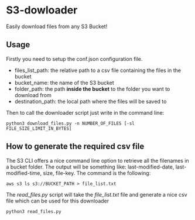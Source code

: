 # S3-dowloader
Easily download files from any S3 Bucket!

## Usage
Firstly you need to setup the conf.json configuration file.
- files_list_path: the relative path to a csv file containing the files in the bucket
- bucket_name: the name of the S3 bucket
- folder_path: the path **inside the bucket** to the folder you want to download from
- destination_path: the local path where the files will be saved to

Then to call the downloader script just write in the command line:
```
python3 download_files.py -n NUMBER_OF_FILES [-sl FILE_SIZE_LIMIT_IN_BYTES]
```

## How to generate the required csv file
The S3 CLI offers a nice command line option to retrieve all the filenames in a bucket folder. The output will be something like: last-modified-date, last-modified-time, size, file-key.
The command is the following:
```
aws s3 ls s3://BUCKET_PATH > file_list.txt
```
The *read_files.py* script will take the *file_list.txt* file and generate a nice csv file which can be used for this downloader
```
python3 read_files.py
```